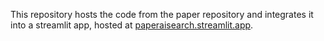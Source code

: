 This repository hosts the code from the paper repository and integrates it into a streamlit app, hosted at [paperaisearch.streamlit.app](https://paperaisearch.streamlit.app).
